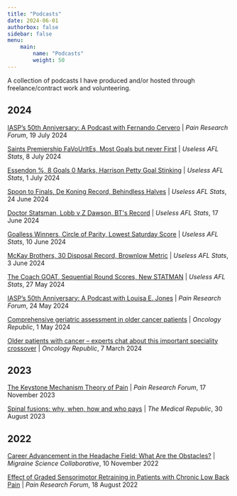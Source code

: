 ```yaml
---
title: "Podcasts"
date: 2024-06-01
authorbox: false
sidebar: false
menu: 
    main: 
        name: "Podcasts"
        weight: 50
---
```


A collection of podcasts I have produced and/or hosted through freelance/contract work and volunteering.

## 2024
[IASP’s 50th Anniversary: A Podcast with Fernando Cervero](https://www.iasp-pain.org/publications/pain-research-forum/prf-news/iasps-50th-anniversary-a-podcast-with-fernando-cervero/) | *Pain Research Forum*, 19 July 2024

[Saints Premiership FaVoUrItEs, Most Goals but never First](https://uselessaflstats.buzzsprout.com/2211261/15377813-30-saints-premiership-favourites-most-goals-but-never-first) | *Useless AFL Stats*, 8 July 2024

[Essendon %, 8 Goals 0 Marks, Harrison Petty Goal Stinking](https://uselessaflstats.buzzsprout.com/2211261/15340606-29-essendon-8-goals-0-marks-harrison-petty-goal-stinking) | *Useless AFL Stats*, 1 July 2024

[Spoon to Finals, De Koning Record, Behindless Halves](https://uselessaflstats.buzzsprout.com/2211261/15301301-28-spoon-to-finals-de-koning-record-behindless-halves) | *Useless AFL Stats*, 24 June 2024

[Doctor Statsman, Lobb v Z Dawson, BT's Record](https://uselessaflstats.buzzsprout.com/2211261/15261910-27-doctor-statsman-lobb-v-z-dawson-bt-s-record) | *Useless AFL Stats*, 17 June 2024

[Goalless Winners, Circle of Parity, Lowest Saturday Score](https://uselessaflstats.buzzsprout.com/2211261/15223589-26-goalless-winners-circle-of-parity-lowest-saturday-score) | *Useless AFL Stats*, 10 June 2024

[McKay Brothers, 30 Disposal Record, Brownlow Metric](https://uselessaflstats.buzzsprout.com/2211261/15183001-24-mckay-brothers-30-disposal-record-brownlow-metric) | *Useless AFL Stats*, 3 June 2024

[The Coach GOAT, Sequential Round Scores, New STATMAN](https://uselessaflstats.buzzsprout.com/2211261/15142315-24-the-coach-goat-sequential-round-scores-new-statman) | *Useless AFL Stats*, 27 May 2024

[IASP’s 50th Anniversary: A Podcast with Louisa E. Jones](https://www.iasp-pain.org/publications/pain-research-forum/prf-news/iasps-50th-anniversary-a-podcast-with-louisa-e-jones/) | *Pain Research Forum*, 24 May 2024

[Comprehensive geriatric assessment in older cancer patients](https://www.oncologyrepublic.com.au/comprehensive-geriatric-assessment-in-older-cancer-patients/4381) | *Oncology Republic*, 1 May 2024

[Older patients with cancer – experts chat about this important speciality crossover](https://www.oncologyrepublic.com.au/older-patients-with-cancer-experts-chat-about-this-important-speciality-crossover/4263) | *Oncology Republic*, 7 March 2024

## 2023
[The Keystone Mechanism Theory of Pain](https://www.iasp-pain.org/publications/pain-research-forum/prf-news/the-iasp-prf-podcast-the-keystone-mechanism-theory-of-pain/) | *Pain Research Forum*, 17 November 2023

[Spinal fusions: why, when, how and who pays](https://www.medicalrepublic.com.au/spinal-fusions-why-when-how-and-who-pays/97829) | *The Medical Republic*, 30 August 2023

## 2022
[Career Advancement in the Headache Field: What Are the Obstacles?](https://migrainecollaborative.org/career-advancement-in-the-headache-field-what-are-the-obstacles-a-podcast-with-irene-de-boer-and-gisela-terwindt) | *Migraine Science Collaborative*, 10 November 2022

[Effect of Graded Sensorimotor Retraining in Patients with Chronic Low Back Pain](https://www.painresearchforum.org/forums/interview/205104-iasp-prf-podcast-effect-graded-sensorimotor-retraining-patients-chronic-low) | *Pain Research Forum*, 18 August 2022
